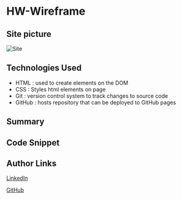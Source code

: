 # HW-Wireframe

## Site picture
![Site](.jpg)
## Technologies Used
- HTML : used to create elements on the DOM
- CSS  : Styles html elements on page
- Git : version control system to track changes to source code
- GitHub : hosts repository that can be deployed to GitHub pages

## Summary
    

## Code Snippet

## Author Links
[LinkedIn](https://www.linkedin.com/feed/)

[GitHub](https://github.com/Mahi-Mani)

